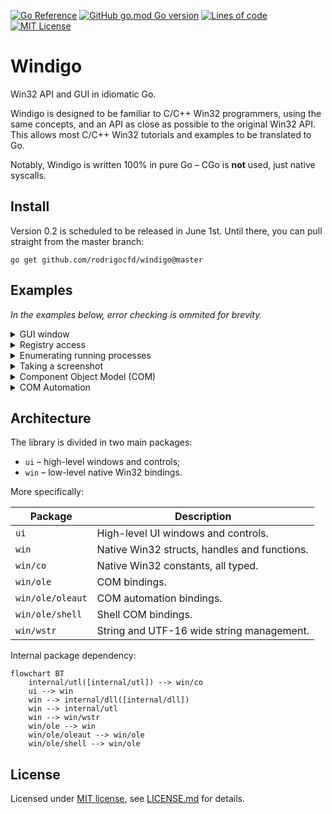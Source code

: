 [![Go Reference](https://pkg.go.dev/badge/github.com/rodrigocfd/windigo.svg)](https://pkg.go.dev/github.com/rodrigocfd/windigo@v0.2.0)
[![GitHub go.mod Go version](https://img.shields.io/github/go-mod/go-version/rodrigocfd/windigo?style=flat-square&color=03a7ed)](https://github.com/rodrigocfd/windigo)
[![Lines of code](https://tokei.rs/b1/github/rodrigocfd/windigo?label=LoC&style=flat-square)](https://github.com/rodrigocfd/windigo)
[![MIT License](https://img.shields.io/badge/License-MIT-yellow.svg?label=License&style=flat-square)](https://github.com/rodrigocfd/windigo/blob/master/LICENSE.md)

# Windigo

Win32 API and GUI in idiomatic Go.

Windigo is designed to be familiar to C/C++ Win32 programmers, using the same concepts, and an API as close as possible to the original Win32 API. This allows most C/C++ Win32 tutorials and examples to be translated to Go.

Notably, Windigo is written 100% in pure Go – CGo is **not** used, just native syscalls. 

## Install

Version 0.2 is scheduled to be released in June 1st. Until there, you can pull straight from the master branch:

```
go get github.com/rodrigocfd/windigo@master
```

## Examples

*In the examples below, error checking is ommited for brevity.*

<details>
<summary>GUI window</summary>

### GUI window

The example below creates a window programmatically, and handles the button click. Also, it uses the `minimal.syso` provided in the [resources](resources/) folder.

![Screen capture](example.gif)

```go
package main

import (
	"fmt"
	"runtime"

	"github.com/rodrigocfd/windigo/ui"
	"github.com/rodrigocfd/windigo/win/co"
)

func main() {
	runtime.LockOSThread() // important: Windows GUI is single-threaded

	myWindow := NewMyWindow() // instantiate
	myWindow.wnd.RunAsMain()  // ...and run
}

// This struct represents our main window.
type MyWindow struct {
	wnd     *ui.Main
	lblName *ui.Static
	txtName *ui.Edit
	btnShow *ui.Button
}

// Creates a new instance of our main window.
func NewMyWindow() *MyWindow {
	wnd := ui.NewMain( // create the main window
		ui.OptsMain().
			Title("Hello you").
			Size(ui.Dpi(340, 80)).
			ClassIconId(101), // ID of icon resource, see resources folder
	)

	lblName := ui.NewStatic( // create the child controls
		wnd,
		ui.OptsStatic().
			Text("Your name").
			Position(ui.Dpi(10, 22)),
	)
	txtName := ui.NewEdit(
		wnd,
		ui.OptsEdit().
			Position(ui.Dpi(80, 20)).
			Width(ui.DpiX(150)),
	)
	btnShow := ui.NewButton(
		wnd,
		ui.OptsButton().
			Text("&Show").
			Position(ui.Dpi(240, 19)),
	)

	me := &MyWindow{wnd, lblName, txtName, btnShow}
	me.events()
	return me
}

func (me *MyWindow) events() {
	me.btnShow.On().BnClicked(func() {
		msg := fmt.Sprintf("Hello, %s!", me.txtName.Text())
		me.wnd.Hwnd().MessageBox(msg, "Saying hello", co.MB_ICONINFORMATION)
	})
}
```

To compile the final `.exe` file, run the command:

```
go build -ldflags "-s -w -H=windowsgui"
```
</details>

<details>
<summary>Registry access</summary>

### Registry access

```go
package main

import (
	"github.com/rodrigocfd/windigo/win"
	"github.com/rodrigocfd/windigo/win/co"
)

func main() {
	// Open a registry key

	hKey, _ := win.HKEY_CURRENT_USER.RegOpenKeyEx(
		"Control Panel\\Mouse",
		co.REG_OPTION_NONE,
		co.KEY_READ) // open key as read-only
	defer hKey.RegCloseKey()

	// Read a single value from this key

	regVal, _ := hKey.RegQueryValueEx("Beep") // data can be string, uint32, etc.

	if strVal, ok := regVal.Sz(); ok { // try to extract a string value
		println("Beep is", strVal)
	}

	// Enumerate all values under this key

	allValues, _ := hKey.RegEnumValue()
	for _, value := range allValues {
		regVal, _ := hKey.RegQueryValueEx(value)

		if strVal, ok := regVal.Sz(); ok { // does it contain a string?
			println("Value str", value, strVal)
		} else if intVal, ok := regVal.Dword(); ok { // does it contain an uint32?
			println("Value int", value, intVal)
		} else {
			println("Value other", value, regVal.Type())
		}
	}
}
```
</details>

<details>
<summary>Enumerating running processes</summary>

### Enumerating running processes

The example below takes a [process snapshot](https://learn.microsoft.com/en-us/windows/win32/toolhelp/taking-a-snapshot-and-viewing-processes) to list the running processes:

```go
package main

import (
	"github.com/rodrigocfd/windigo/win"
	"github.com/rodrigocfd/windigo/win/co"
)

func main() {
	hSnap, _ := win.CreateToolhelp32Snapshot(co.TH32CS_SNAPPROCESS, 0)
	defer hSnap.CloseHandle()

	processes, _ := hSnap.EnumProcesses()
	for _, nfo := range processes {
		println("PID:", nfo.Th32ProcessID, "name:", nfo.SzExeFile())
	}

	println(len(processes), "found")
}
```
</details>

<details>
<summary>Taking a screenshot</summary>

### Taking a screenshot

This complex example takes a screenshot using [GDI](https://learn.microsoft.com/en-us/windows/win32/gdi/windows-gdi) and saves it to a BMP file.

```go
package main

import (
	"unsafe"

	"github.com/rodrigocfd/windigo/win"
	"github.com/rodrigocfd/windigo/win/co"
)

func main() {
	cxScreen := win.GetSystemMetrics(co.SM_CXSCREEN)
	cyScreen := win.GetSystemMetrics(co.SM_CYSCREEN)

	hdcScreen, _ := win.HWND(0).GetDC()
	defer win.HWND(0).ReleaseDC(hdcScreen)

	hBmp, _ := hdcScreen.CreateCompatibleBitmap(uint(cxScreen), uint(cyScreen))
	defer hBmp.DeleteObject()

	hdcMem, _ := hdcScreen.CreateCompatibleDC()
	defer hdcMem.DeleteDC()

	hBmpOld, _ := hdcMem.SelectObjectBmp(hBmp)
	defer hdcMem.SelectObjectBmp(hBmpOld)

	hdcMem.BitBlt(
		win.POINT{X: 0, Y: 0},
		win.SIZE{Cx: cxScreen, Cy: cyScreen},
		hdcScreen,
		win.POINT{X: 0, Y: 0},
		co.ROP_SRCCOPY,
	)

	bi := win.BITMAPINFO{
		BmiHeader: win.BITMAPINFOHEADER{
			BiWidth:       cxScreen,
			BiHeight:      cyScreen,
			BiPlanes:      1,
			BiBitCount:    32,
			BiCompression: co.BI_RGB,
		},
	}
	bi.BmiHeader.SetBiSize()

	bmpObj, _ := hBmp.GetObject()
	bmpSize := bmpObj.CalcBitmapSize(bi.BmiHeader.BiBitCount)

	rawMem, _ := win.GlobalAlloc(co.GMEM_FIXED|co.GMEM_ZEROINIT, bmpSize)
	defer rawMem.GlobalFree()

	bmpSlice, _ := rawMem.GlobalLockSlice()
	defer rawMem.GlobalUnlock()

	hdcScreen.GetDIBits(hBmp, 0, uint(cyScreen), bmpSlice, &bi, co.DIB_RGB_COLORS)

	var bfh win.BITMAPFILEHEADER
	bfh.SetBfType()
	bfh.SetBfOffBits(uint32(unsafe.Sizeof(bfh) + unsafe.Sizeof(bi.BmiHeader)))
	bfh.SetBfSize(bfh.BfOffBits() + uint32(bmpSize))

	fo, _ := win.FileOpen("C:\\Temp\\screenshot.bmp", co.FOPEN_RW_OPEN_OR_CREATE)
	defer fo.Close()

	fo.Write(bfh.Serialize())
	fo.Write(bi.BmiHeader.Serialize())
	fo.Write(bmpSlice)
}
```
</details>

<details>
<summary>Component Object Model (COM)</summary>

### Component Object Model (COM)

Windigo has full support for C++ [COM](https://learn.microsoft.com/en-us/windows/win32/com/component-object-model--com--portal) objects. The cleanup is performed by an `ole.Releaser` object, which calls [`Release`](https://learn.microsoft.com/en-us/windows/win32/api/unknwn/nf-unknwn-iunknown-release) on multiple COM objects at once, much like an arena allocator. Every function which produces a COM object requires an `ole.Releaser` to take care of its lifetime.

The example below uses COM objects to display the system native [Open File](https://learn.microsoft.com/en-us/windows/win32/learnwin32/example--the-open-dialog-box) window:

```go
package main

import (
	"github.com/rodrigocfd/windigo/win"
	"github.com/rodrigocfd/windigo/win/co"
	"github.com/rodrigocfd/windigo/win/ole"
	"github.com/rodrigocfd/windigo/win/ole/shell"
)

func main() {
	runtime.LockOSThread() // important: Windows GUI is single-threaded

	ole.CoInitializeEx(co.COINIT_APARTMENTTHREADED | co.COINIT_DISABLE_OLE1DDE)
	defer ole.CoUninitialize()

	releaser := ole.NewReleaser() // will release all COM objects created here
	defer releaser.Release()

	var fod *shell.IFileOpenDialog
	ole.CoCreateInstance(
		releaser,
		co.CLSID_FileOpenDialog,
		nil,
		co.CLSCTX_INPROC_SERVER,
		&fod,
	)

	defOpts, _ := fod.GetOptions()
	fod.SetOptions(defOpts |
		co.FOS_FORCEFILESYSTEM |
		co.FOS_FILEMUSTEXIST,
	)

	fod.SetFileTypes([]shell.COMDLG_FILTERSPEC{
		{Name: "Text files", Spec: "*.txt"},
		{Name: "All files", Spec: "*.*"},
	})
	fod.SetFileTypeIndex(1)

	if ok, _ := fod.Show(win.HWND(0)); ok { // in real applications, pass the parent HWND
		item, _ := fod.GetResult(releaser)
		fileName, _ := item.GetDisplayName(co.SIGDN_FILESYSPATH)
		println(fileName)
	}
}
```
</details>

<details>
<summary>COM Automation</summary>

### COM Automation

Windigo has bindings to [`IDispatch`](https://learn.microsoft.com/en-us/windows/win32/api/oaidl/nn-oaidl-idispatch) COM interface and [`VARIANT`](https://learn.microsoft.com/en-us/windows/win32/api/oaidl/ns-oaidl-variant) parameters, allowing you to [invoke](https://learn.microsoft.com/en-us/windows/win32/api/oaidl/nf-oaidl-idispatch-invoke) Automation methods.

The example below manipulates an Excel spreadsheet, saving a copy of it:

```go
package main

import (
	"github.com/rodrigocfd/windigo/win/co"
	"github.com/rodrigocfd/windigo/win/ole"
	"github.com/rodrigocfd/windigo/win/ole/oleaut"
)

func main() {
	ole.CoInitializeEx(co.COINIT_APARTMENTTHREADED | co.COINIT_DISABLE_OLE1DDE)
	defer ole.CoUninitialize()

	rel := ole.NewReleaser()
	defer rel.Release()

	clsId, _ := ole.CLSIDFromProgID("Excel.Application")

	var dispatchExcel *oleaut.IDispatch
	ole.CoCreateInstance(rel, clsId, nil, co.CLSCTX_LOCAL_SERVER, &dispatchExcel)

	variantBooks, _ := dispatchExcel.InvokeGet(rel, "Workbooks")
	dispatchBooks, _ := variantBooks.IDispatch(rel)
	variantFile, _ := dispatchBooks.InvokeMethod(rel, "Open", "C:\\Temp\\foo.xlsx")

	dispatchFile, _ := variantFile.IDispatch(rel)
	dispatchFile.InvokeMethod(rel, "SaveAs", "C:\\Temp\\foo copy.xlsx")
	dispatchFile.InvokeMethod(rel, "Close")
}
```
</details>

## Architecture

The library is divided in two main packages:

* `ui` – high-level windows and controls;
* `win` – low-level native Win32 bindings.

More specifically:

| Package | Description |
| - | - |
| `ui` | High-level UI windows and controls. |
| `win` | Native Win32 structs, handles and functions. |
| `win/co` | Native Win32 constants, all typed. |
| `win/ole` | COM bindings. |
| `win/ole/oleaut` | COM automation bindings. |
| `win/ole/shell` | Shell COM bindings. |
| `win/wstr` | String and UTF-16 wide string management. |

Internal package dependency:

```mermaid
flowchart BT
    internal/utl([internal/utl]) --> win/co
    ui --> win
    win --> internal/dll([internal/dll])
    win --> internal/utl
    win --> win/wstr
    win/ole --> win
    win/ole/oleaut --> win/ole
    win/ole/shell --> win/ole
```

## License

Licensed under [MIT license](https://opensource.org/licenses/MIT), see [LICENSE.md](LICENSE.md) for details.

